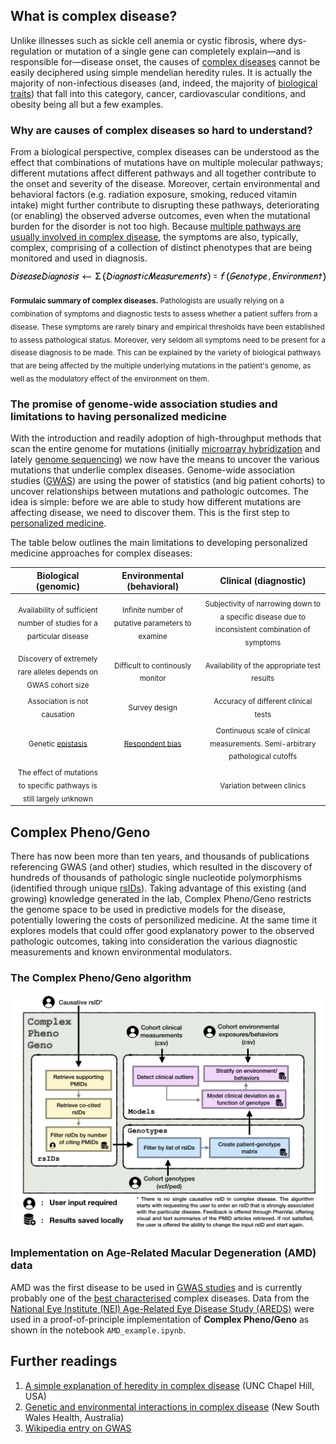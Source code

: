 
## What is complex disease?

Unlike illnesses such as sickle cell anemia or cystic fibrosis, where dys-regulation or mutation of a single gene can completely explain&mdash;and is responsible for&mdash;disease onset, the causes of [complex diseases](https://report.nih.gov/NIHfactsheets/ViewFactSheet.aspx?csid=42) cannot be easily deciphered using simple mendelian heredity rules. It is actually the majority of non-infectious diseases (and, indeed, the majority of [biological traits](https://www.sciencedaily.com/terms/trait_%28biology%29.htm)) that fall into this category, cancer, cardiovascular conditions, and obesity being all but a few examples.

### Why are causes of complex diseases so hard to understand?

From a biological perspective, complex diseases can be understood as the effect that combinations of mutations have on multiple molecular pathways; different mutations affect different pathways and all together contribute to the onset and severity of the disease. Moreover, certain environmental and behavioral factors (e.g. radiation exposure, smoking, reduced vitamin intake) might further contribute to disrupting these pathways, deteriorating (or enabling) the observed adverse outcomes, even when the mutational burden for the disorder is not too high. Because [multiple pathways are usually involved in complex disease](https://www.genome.gov/10000865/), the symptoms are also, typically, complex, comprising of a collection of distinct phenotypes that are being monitored and used in diagnosis. 

![PseudoFunction](https://github.com/NCBI-Hackathons/Complex_Phenogeno/blob/master/Images/PseudoFunction.jpeg)

<sub>**Formulaic summary of complex diseases.** Pathologists are usually relying on a combination of symptoms and diagnostic tests to assess whether a patient suffers from a disease. These symptoms are rarely binary and empirical thresholds have been established to assess pathological status. Moreover, very seldom all symptoms need to be present for a disease diagnosis to be made. This can be explained by the variety of biological pathways that are being affected by the multiple underlying mutations in the patient's genome, as well as the modulatory effect of the environment on them.</sub>

### The promise of genome-wide association studies and limitations to having personalized medicine

With the introduction and readily adoption of high-throughput methods that scan the entire genome for mutations (initially [microarray hybridization](https://www.genome.gov/10000533/dna-microarray-technology/) and lately [genome sequencing](https://www.genome.gov/10001177/dna-sequencing-fact-sheet/)) we now have the means to uncover the various mutations that underlie complex diseases. Genome-wide association studies ([GWAS](https://www.genome.gov/26525384/catalog-of-published-genomewide-association-studies/)) are using the power of statistics (and big patient cohorts) to uncover relationships between mutations and pathologic outcomes. The idea is simple: before we are able to study how different mutations are affecting disease, we need to discover them. This is the first step to [personalized medicine](https://www.nih.gov/about-nih/what-we-do/nih-turning-discovery-into-health/personalized-medicine).

The table below outlines the main limitations to developing personalized medicine approaches for complex diseases:

|                            Biological (genomic)                            |                   Environmental (behavioral)                   |                                        Clinical (diagnostic)                                       |
|:--------------------------------------------------------------------------:|:--------------------------------------------------------------:|:--------------------------------------------------------------------------------------------------:|
| <sub>Availability of sufficient number of studies for a particular disease</sub> |            <sub>Infinite number of putative  parameters to examine</sub>            | <sub>Subjectivity of narrowing down to a specific disease due to inconsistent  combination of symptoms</sub>  |
|       <sub>Discovery of extremely rare alleles depends on GWAS cohort size</sub>      |                <sub>Difficult to continously monitor</sub>                |                            <sub>Availability of the appropriate test results</sub>                            |
|                        <sub>Association is not causation</sub>                        |                          <sub>Survey design</sub>                         |                                <sub>Accuracy of different clinical tests</sub>                                |
|        <sub>Genetic [epistasis](https://en.wikipedia.org/wiki/Epistasis)</sub>        | <sub>[Respondent bias](https://en.wikipedia.org/wiki/Response_bias)</sub> |           <sub>Continuous scale of clinical measurements. Semi-arbitrary pathological cutoffs</sub>           |
|    <sub>The effect of mutations to specific pathways is still largely unknown</sub>   |                                                                |                                      <sub>Variation between clinics</sub>                                     |


## Complex Pheno/Geno

There has now been more than ten years, and thousands of publications referencing GWAS (and other) studies, which resulted in the discovery of hundreds of thousands of pathologic single nucleotide polymorphisms (identified through unique [rsIDs](https://www.ncbi.nlm.nih.gov/books/NBK174586/)). Taking advantage of this existing (and growing) knowledge generated in the lab, Complex Pheno/Geno restricts the genome space to be used in predictive models for the disease, potentially lowering the costs of personilized medicine. At the same time it explores models that could offer good explanatory power to the observed pathologic outcomes, taking into consideration the various diagnostic measurements and known environmental modulators.

### The Complex Pheno/Geno algorithm

![Flow diagram](https://github.com/NCBI-Hackathons/Complex_Phenogeno/blob/master/Images/FlowDiagram.jpeg)

### Implementation on Age-Related Macular Degeneration (AMD) data

AMD was the first disease to be used in [GWAS studies](https://www.ncbi.nlm.nih.gov/projects/gap/cgi-bin/study.cgi?study_id=phs000001.v3.p1) and is currently probably one of the [best characterised](https://nei.nih.gov/news/pressreleases/habits_genes_affect_AMD) complex diseases. Data from the [National Eye Institute (NEI) Age-Related Eye Disease Study (AREDS)](https://www.ncbi.nlm.nih.gov/projects/gap/cgi-bin/study.cgi?study_id=phs000001.v3.p1) were used in a proof-of-principle implementation of **Complex Pheno/Geno** as shown in the notebook `AMD_example.ipynb`.


## Further readings
1. [A simple explanation of heredity in complex disease](https://www.med.unc.edu/neurology/files/documents/child-teaching-pdf/Genetics%20Disease.pdf) (UNC Chapel Hill, USA)
2. [Genetic and environmental interactions in complex disease](http://www.genetics.edu.au/publications-and-resources/facts-sheets/fact-sheet-11-environmental-and-genetic-interactions) (New South Wales Health, Australia) 
3. [Wikipedia entry on GWAS](https://en.wikipedia.org/wiki/Genome-wide_association_study)